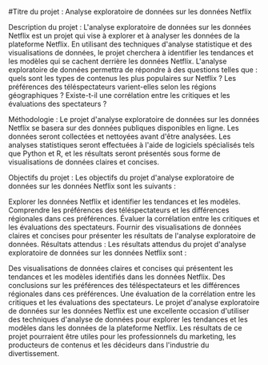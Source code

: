 #Titre du projet : Analyse exploratoire de données sur les données Netflix

Description du projet : L'analyse exploratoire de données sur les données Netflix est un projet qui vise à explorer et à analyser les données de la plateforme Netflix. En utilisant des techniques d'analyse statistique et des visualisations de données, le projet cherchera à identifier les tendances et les modèles qui se cachent derrière les données Netflix. L'analyse exploratoire de données permettra de répondre à des questions telles que : quels sont les types de contenus les plus populaires sur Netflix ? Les préférences des téléspectateurs varient-elles selon les régions géographiques ? Existe-t-il une corrélation entre les critiques et les évaluations des spectateurs ?

Méthodologie : Le projet d'analyse exploratoire de données sur les données Netflix se basera sur des données publiques disponibles en ligne. Les données seront collectées et nettoyées avant d'être analysées. Les analyses statistiques seront effectuées à l'aide de logiciels spécialisés tels que Python et R, et les résultats seront présentés sous forme de visualisations de données claires et concises.

Objectifs du projet : Les objectifs du projet d'analyse exploratoire de données sur les données Netflix sont les suivants :

Explorer les données Netflix et identifier les tendances et les modèles.
Comprendre les préférences des téléspectateurs et les différences régionales dans ces préférences.
Évaluer la corrélation entre les critiques et les évaluations des spectateurs.
Fournir des visualisations de données claires et concises pour présenter les résultats de l'analyse exploratoire de données.
Résultats attendus : Les résultats attendus du projet d'analyse exploratoire de données sur les données Netflix sont :

Des visualisations de données claires et concises qui présentent les tendances et les modèles identifiés dans les données Netflix.
Des conclusions sur les préférences des téléspectateurs et les différences régionales dans ces préférences.
Une évaluation de la corrélation entre les critiques et les évaluations des spectateurs.
Le projet d'analyse exploratoire de données sur les données Netflix est une excellente occasion d'utiliser des techniques d'analyse de données pour explorer les tendances et les modèles dans les données de la plateforme Netflix. Les résultats de ce projet pourraient être utiles pour les professionnels du marketing, les producteurs de contenus et les décideurs dans l'industrie du divertissement.
